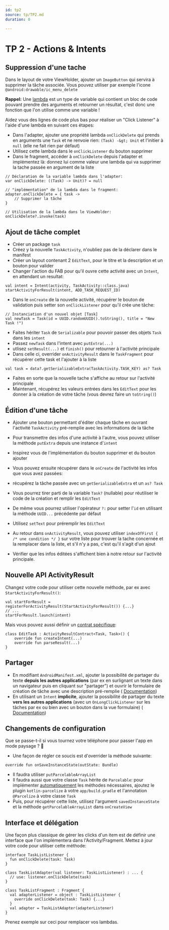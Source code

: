 ```yaml
---
id: tp2
source: tp/TP2.md
duration: 0

---
```


# TP 2 - Actions & Intents




## Suppression d'une tache



Dans le layout de votre ViewHolder, ajouter un `ImageButton` qui servira à supprimer la tâche associée. Vous pouvez utiliser par exemple l'icone `@android:drawable/ic_menu_delete`

**Rappel:** Une  [lambda](https://kotlinlang.org/docs/reference/lambdas.html) est un type de variable qui contient un bloc de code pouvant prendre des arguments et retourner un résultat, c'est donc une fonction que l'on utilise comme une variable !

Aidez vous des lignes de code plus bas pour réaliser un "Click Listener" à l'aide d'une lambda en suivant ces étapes:

* Dans l'adapter, ajouter une propriété lambda `onClickDelete` qui prends en arguments une `Task` et ne renvoie rien: `(Task) -&gt; Unit` et l'initier à `null` (elle ne fait rien par défaut)
* Utilisez cette lambda dans le `onClickListener` du bouton supprimer
* Dans le fragment, accéder à `onClickDelete` depuis l'adapter et implémentez là: donnez lui comme valeur une lambda qui va supprimer la tache passée en argument de la liste

```language-kotlin
// Déclaration de la variable lambda dans l'adapter:
var onClickDelete: ((Task) -> Unit)? = null

// "implémentation" de la lambda dans le fragment:
adapter.onClickDelete = { task ->
    // Supprimer la tâche
}

// Utilisation de la lambda dans le ViewHolder:
onClickDelete?.invoke(task)
```


## Ajout de tâche complet



* Créer un package `task`
* Créez y la nouvelle `TaskActivity`, n'oubliez pas de la déclarer dans le manifest
* Créer un layout contenant 2 `EditText`, pour le titre et la description et un bouton pour valider
* Changer l'action du FAB pour qu'il ouvre cette activité avec un `Intent`, en attendant un resultat:

```language-kotlin
val intent = Intent(activity, TaskActivity::class.java)
startActivityForResult(intent, ADD_TASK_REQUEST_ID)
```

* Dans le `onCreate` de la nouvelle activité, récupérer le bouton de validation puis setter son `onClickListener` pour qu'il crée une tâche:

```language-kotlin
// Instanciation d'un nouvel objet [Task]
val newTask = Task(id = UUID.randomUUID().toString(), title = "New Task !")
```

* Faites hériter `Task` de `Serializable` pour pouvoir passer des objets `Task` dans les `intent`
* Passez `newTask` dans l'intent avec `putExtra(...)`
* utlisez `setResult(...)` et `finish()` pour retourner à l'activité principale
* Dans celle ci, overrider `onActivityResult` dans le `TaskFragment` pour récupérer cette task et l'ajouter à la liste

```language-kotlin
val task = data?.getSerializableExtra(TaskActivity.TASK_KEY) as? Task
```

* Faites en sorte que la nouvelle tache s'affiche au retour sur l'activité principale
* Maintenant, récupérez les valeurs entrées dans les `EditText` pour les donner à la création de votre tâche (vous devrez faire un `toString()`)


## Édition d'une tâche



* Ajouter une bouton permettant d'éditer chaque tâche en ouvrant l'activité `TaskActivity` pré-remplie avec les informations de la tâche
* Pour transmettre des infos d'une activité à l'autre, vous pouvez utiliser la méthode `putExtra` depuis une instance d'`intent`
* Inspirez vous de l'implémentation du bouton supprimer et du bouton ajouter
* Vous pouvez ensuite récupérer dans le `onCreate` de l'activité les infos que vous avez passées:

* récupérez la tâche passée avec un `getSerializableExtra` et un `as? Task`
* Vous pourrez tirer parti de la variable `Task?` (nullable) pour réutiliser le code de la création et remplir les `EditText`
* De même vous pourrez utiliser l'opérateur `?:` pour setter l'`id` en utilisant la méthode `UUID...` précédente par défaut
* Utilisez `setText` pour préremplir les `EditText`
* Au retour dans `onActivityResult`, vous pouvez utiliser `indexOfFirst { /* une condition */ }` sur votre liste pour trouver la tache concernée et la remplacer dans la liste, et s'il n'y  a pas, c'est qu'il s'agit d'un ajout
* Vérifier que les infos éditées s'affichent bien à notre retour sur l'activité principale.


## Nouvelle API ActivityResult



Changez votre code pour utiliser cette nouvelle méthode, par ex avec `StartActivityForResult()`:

```language-kotlin
val startForResult = registerForActivityResult(StartActivityForResult()) {...}
// ...
startForResult.launch(intent)
```

Mais vous pouvez aussi définir un  [contrat spécifique](https://developer.android.com/training/basics/intents/result#custom):

```language-kotlin
class EditTask : ActivityResultContract<Task, Task>() {
    override fun createIntent(...)
    override fun parseResult(...)
}
```


## Partager



* En modifiant `AndroidManifest.xml`, ajouter la possibilité de partager du texte **depuis les autres applications** (par ex en surlignant un texte dans un navigateur puis en cliquant sur "partager") et ouvrir le formulaire de création de tâche avec une description pré-remplie ( [Documentation](https://developer.android.com/training/sharing/receive))
* En utilisant un `Intent` **implicite**, ajouter la possibilité de partager du texte **vers les autres applications** (avec un `OnLongClickListener` sur les tâches par ex ou bien avec un bouton dans la vue formulaire) ( [Documentation](https://developer.android.com/training/sharing/send))


## Changements de configuration



Que se passe-t-il si vous tournez votre téléphone pour passer l'app en mode paysage ? 🤔

* Une façon de régler ce soucis est d'overrider la méthode suivante:

```language-kotlin
override fun onSaveInstanceState(outState: Bundle)
```

* Il faudra utiliser `putParcelableArrayList`
* Il faudra aussi que votre classe `Task` hérite de `Parcelable`: pour implémenter  [automatiquement](https://developer.android.com/kotlin/parcelize) les méthodes nécessaires, ajoutez le plugin `kotlin-parcelize` à votre `app/build.gradle` et l'annotation `@Parcelize` à votre classe `Task`
* Puis, pour récupérer cette liste, utilisez l'argument `savedInstanceState` et la méthode `getParcelableArrayList` dans `onCreateView`


## Interface et délégation



Une façon plus classique de gérer les clicks d'un item est de définir une interface que l'on implémentera dans l'Activity/Fragment. Mettez à jour votre code pour utiliser cette méthode:

```language-kotlin
interface TaskListListener {
  fun onClickDelete(task: Task)
}

class TaskListAdapter(val listener: TaskListListener) : ... {
  // use: listener.onClickDelete(task)
}

class TaskListFragment : Fragment {
  val adapterListener = object : TaskListListener {
    override onClickDelete(task: Task) {...}
  }
  val adapter = TaskListAdapter(adapterListener)
}
```

Prenez exemple sur ceci pour remplacer vos lambdas.


